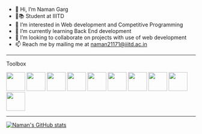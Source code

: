 - 👋 Hi, I’m Naman Garg
- 🏫📚 Student at IIITD
- 👀 I’m interested in Web development and Competitive Programming
- 🌱 I’m currently learning Back End development
- 💞️ I’m looking to collaborate on projects with use of web development
- 📫 Reach me by mailing me at naman21171@iiitd.ac.in

---

Toolbox

<img src='https://cdn.worldvectorlogo.com/logos/logo-javascript.svg' width="50" height="50" > <img src='https://cdn.worldvectorlogo.com/logos/css-3.svg' width="50" height="50" > <img src='https://cdn.worldvectorlogo.com/logos/html-1.svg' width="50" height="50" > <img src='https://cdn.worldvectorlogo.com/logos/c.svg' width="50" height="50" > <img src='https://cdn.worldvectorlogo.com/logos/java-4.svg' width="50" height="50" > <img src='https://cdn.worldvectorlogo.com/logos/python-4.svg' width="50" height="50" > <img src='https://cdn.worldvectorlogo.com/logos/git.svg' width="50" height="50" > <img src='https://cdn.worldvectorlogo.com/logos/react-2.svg' width="50" height="50" > <img src='https://cdn.worldvectorlogo.com/logos/nodejs.svg' width="50" height="50" > <img src='https://cdn.worldvectorlogo.com/logos/mongodb-icon-1.svg' width="50" height="50" >

---

[![Naman's GitHub stats](https://github-readme-stats.vercel.app/api?username=NamanGarg4834&theme=tokyonight&show_icons=true)](https://github.com/anuraghazra/github-readme-stats)
